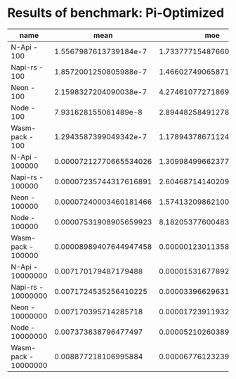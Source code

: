 # Results of benchmark: Pi-Optimized

|name|mean|moe|
|----|----|----|
|N-Api - 100|1.5567987613739184e-7|1.7337771548766083e-9|
|Napi-rs - 100|1.8572001250805988e-7|1.4660274906587176e-9|
|Neon - 100|2.1598327204090038e-7|4.2746107727186944e-9|
|Node - 100|7.931628155061489e-8|2.8944825849127806e-10|
|Wasm-pack - 100|1.2943587399049342e-7|1.1789437867112484e-9|
|N-Api - 100000|0.00007212770665534026|1.3099849966237794e-7|
|Napi-rs - 100000|0.00007235744317616891|2.6046871414020973e-7|
|Neon - 100000|0.00007240003460181466|1.5741320986210058e-7|
|Node - 100000|0.00007531908905659923|8.182053776004833e-7|
|Wasm-pack - 100000|0.00008989407644947458|0.0000012301135884149854|
|N-Api - 10000000|0.007170179487179488|0.000015316778924592067|
|Napi-rs - 10000000|0.0071724535256410225|0.00003396629631553902|
|Neon - 10000000|0.007170395714285718|0.000017239119323088277|
|Node - 10000000|0.007373838796477497|0.00005210260389752119|
|Wasm-pack - 10000000|0.008877218106995884|0.00006776123239010507|

